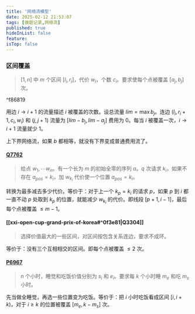 ```yaml
---
title: '网络流模型'
date: 2025-02-12 21:53:07
tags: [做题记录,网络流]
published: true
hideInList: false
feature: 
isTop: false
---
```

### 区间覆盖

> $[1,n]$ 中 $m$ 个区间 $[l_i,r_i]$，代价 $w_i$，个数 $c_i$。要求使每个点被覆盖 $[a_j,b_j]$ 次。

^f86819

用边 $i\to i+1$ 的流量描述 $i$ 被覆盖的次数。设总流量 $lim=\max b_j$。连边 $(l_i,r_i+1,c_i,w_i)$ 和 $(j,j+1)$ 流量为 $[lim-b_j,lim-a_j]$ 费用为 $0$。每当 $i$ 被覆盖一次，$i\to i+1$ 流量就少 $1$。

上下界网络流，如果 $b$ 都相等，就没有下界变成普通费用流了。

#### [Q7762](https://qoj.ac/contest/1416/problem/7762)

> 给点 $w_1,\dotsb w_n$。有一个长为 $m$ 的初始全零的序列 $a$。$q$ 次请求 $k_i$，如果不存在 $a_{pos}=k_i$，加 $w_{k_i}$ 代价使一个位置 $a_{pos}=k_i$。

转换为最多减去多少代价。等价于：对于上一个 $k_p=k_i$ 的请求 $p$，如果 $p$ 到 $i$ 都一直不动 $p$ 处取到 $k_p$ 的位置，就能减少 $w_{k_i}$ 的代价。即线段 $[p+1,i-1]$，最后每个点被覆盖 $\le m-1$。 

#### [[xxi-open-cup-grand-prix-of-korea#^0f3e81|Q3304]]

> 选择价值最大的一些区间，对区间按包含关系连边，要求不成环。

等价于：没有三个互相相交的区间。即每个点被覆盖 $\le 2$ 次。

#### [P6967](https://www.luogu.com.cn/problem/P6967)

> $n$ 个小时，睡觉和吃饭价值分别为 $s_i$ 和 $e_i$。要求每 $k$ 个小时睡 $m_e$ 和吃 $m_s$ 小时。

先当做全睡觉，再选一些位置变为吃饭。等价于：把 $i$ 小时吃饭看成区间 $[i,i+k)$，对于 $i\ge k$ 的位置被覆盖 $[m_e,k-m_s]$ 次。